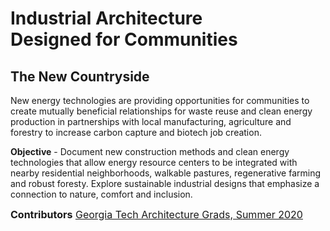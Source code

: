 

# Industrial Architecture Designed&nbsp;for&nbsp;Communities 


## The New Countryside

New energy technologies are providing opportunities for communities to create mutually beneficial relationships for waste reuse and clean energy production in partnerships with local manufacturing, agriculture and forestry to increase carbon capture and biotech job creation.  

<b>Objective</b> - Document new construction methods and clean energy technologies that allow energy resource centers to be integrated with nearby residential neighborhoods, walkable pastures, regenerative farming and robust foresty.  Explore sustainable industrial designs that emphasize a connection to nature, comfort and inclusion.  

<span style="font-size:16px"><b>Contributors</b> [Georgia Tech Architecture Grads, Summer&nbsp;2020](../../io/team/)</span>
